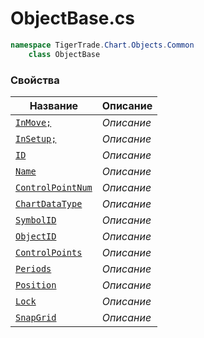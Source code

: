 
# ObjectBase.cs
```csharp
namespace TigerTrade.Chart.Objects.Common  
    class ObjectBase
```

### Свойства
| Название | Описание |
| --- | --- |
| [`InMove;`](./Свойства/InMove;.md) | *Описание* |
| [`InSetup;`](./Свойства/InSetup;.md) | *Описание* |
| [`ID`](./Свойства/ID.md) | *Описание* |
| [`Name`](./Свойства/Name.md) | *Описание* |
| [`ControlPointNum`](./Свойства/ControlPointNum.md) | *Описание* |
| [`ChartDataType`](./Свойства/ChartDataType.md) | *Описание* |
| [`SymbolID`](./Свойства/SymbolID.md) | *Описание* |
| [`ObjectID`](./Свойства/ObjectID.md) | *Описание* |
| [`ControlPoints`](./Свойства/ControlPoints.md) | *Описание* |
| [`Periods`](./Свойства/Periods.md) | *Описание* |
| [`Position`](./Свойства/Position.md) | *Описание* |
| [`Lock`](./Свойства/Lock.md) | *Описание* |
| [`SnapGrid`](./Свойства/SnapGrid.md) | *Описание* |
